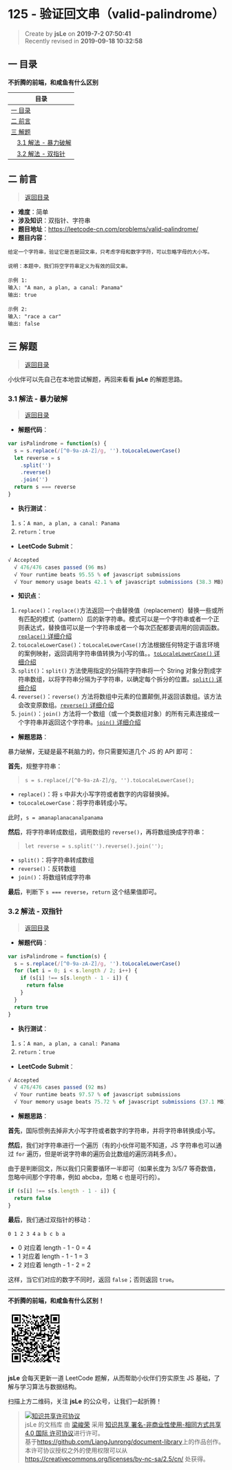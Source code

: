 # 125 - 验证回文串（valid-palindrome）

> Create by **jsLe** on **2019-7-2 07:50:41**  
> Recently revised in **2019-09-18 10:32:58**

## <a name="chapter-one" id="chapter-one">一 目录</a>

**不折腾的前端，和咸鱼有什么区别**

| 目录                                                                                     |
| ---------------------------------------------------------------------------------------- |
| [一 目录](#chapter-one)                                                                  |
| <a name="catalog-chapter-two" id="catalog-chapter-two"></a>[二 前言](#chapter-two)       |
| <a name="catalog-chapter-three" id="catalog-chapter-three"></a>[三 解题](#chapter-three) |
| &emsp;[3.1 解法 - 暴力破解](#chapter-three-one)                                          |
| &emsp;[3.2 解法 - 双指针](#chapter-three-two)                                            |

## <a name="chapter-two" id="chapter-two">二 前言</a>

> [返回目录](#chapter-one)

- **难度**：简单
- **涉及知识**：双指针、字符串
- **题目地址**：https://leetcode-cn.com/problems/valid-palindrome/
- **题目内容**：

```
给定一个字符串，验证它是否是回文串，只考虑字母和数字字符，可以忽略字母的大小写。

说明：本题中，我们将空字符串定义为有效的回文串。

示例 1:
输入: "A man, a plan, a canal: Panama"
输出: true

示例 2:
输入: "race a car"
输出: false
```

## <a name="chapter-three" id="chapter-three">三 解题</a>

> [返回目录](#chapter-one)

小伙伴可以先自己在本地尝试解题，再回来看看 **jsLe** 的解题思路。

### <a name="chapter-three-one" id="chapter-three-one">3.1 解法 - 暴力破解</a>

> [返回目录](#chapter-one)

- **解题代码**：

```js
var isPalindrome = function(s) {
  s = s.replace(/[^0-9a-zA-Z]/g, '').toLocaleLowerCase()
  let reverse = s
    .split('')
    .reverse()
    .join('')
  return s === reverse
}
```

- **执行测试**：

1. `s`：`A man, a plan, a canal: Panama`
2. `return`：`true`

- **LeetCode Submit**：

```js
√ Accepted
  √ 476/476 cases passed (96 ms)
  √ Your runtime beats 95.55 % of javascript submissions
  √ Your memory usage beats 42.1 % of javascript submissions (38.3 MB)
```

- **知识点**：

1. `replace()`：`replace()`方法返回一个由替换值（replacement）替换一些或所有匹配的模式（pattern）后的新字符串。模式可以是一个字符串或者一个正则表达式，替换值可以是一个字符串或者一个每次匹配都要调用的回调函数。[`replace()` 详细介绍](https://github.com/LiangJunrong/document-library/blob/master/JavaScript-library/JavaScript/%E5%86%85%E7%BD%AE%E5%AF%B9%E8%B1%A1/String/replace.md)
2. `toLocaleLowerCase()`：`toLocaleLowerCase()`方法根据任何特定于语言环境的案例映射，返回调用字符串值转换为小写的值。。[`toLocaleLowerCase()` 详细介绍](https://github.com/LiangJunrong/document-library/blob/master/JavaScript-library/JavaScript/%E5%86%85%E7%BD%AE%E5%AF%B9%E8%B1%A1/String/toLowerCase.md)
3. `split()`：`split()` 方法使用指定的分隔符字符串将一个 String 对象分割成字符串数组，以将字符串分隔为子字符串，以确定每个拆分的位置。[`split()` 详细介绍](https://github.com/LiangJunrong/document-library/blob/master/JavaScript-library/JavaScript/%E5%86%85%E7%BD%AE%E5%AF%B9%E8%B1%A1/String/split.md)
4. `reverse()`：`reverse()` 方法将数组中元素的位置颠倒,并返回该数组。该方法会改变原数组。[`reverse()` 详细介绍](https://github.com/LiangJunrong/document-library/blob/master/JavaScript-library/JavaScript/%E5%86%85%E7%BD%AE%E5%AF%B9%E8%B1%A1/Array/reverse.md)
5. `join()`：`join()` 方法将一个数组（或一个类数组对象）的所有元素连接成一个字符串并返回这个字符串。[`join()` 详细介绍](https://github.com/LiangJunrong/document-library/blob/master/JavaScript-library/JavaScript/%E5%86%85%E7%BD%AE%E5%AF%B9%E8%B1%A1/Array/join.md)

- **解题思路**：

暴力破解，无疑是最不耗脑力的，你只需要知道几个 JS 的 API 即可：

**首先**，规整字符串：

> `s = s.replace(/[^0-9a-zA-Z]/g, '').toLocaleLowerCase();`

- `replace()`：将 `s` 中非大小写字符或者数字的内容替换掉。
- `toLocaleLowerCase`：将字符串转成小写。

此时，`s = amanaplanacanalpanama`

**然后**，将字符串转成数组，调用数组的 `reverse()`，再将数组换成字符串：

> `let reverse = s.split('').reverse().join('');`

- `split()`：将字符串转成数组
- `reverse()`：反转数组
- `join()`：将数组转成字符串

**最后**，判断下 `s === reverse`，`return` 这个结果值即可。

### <a name="chapter-three-two" id="chapter-three-two">3.2 解法 - 双指针</a>

> [返回目录](#chapter-one)

- **解题代码**：

```js
var isPalindrome = function(s) {
  s = s.replace(/[^0-9a-zA-Z]/g, '').toLocaleLowerCase()
  for (let i = 0; i < s.length / 2; i++) {
    if (s[i] !== s[s.length - 1 - i]) {
      return false
    }
  }
  return true
}
```

- **执行测试**：

1. `s`：`A man, a plan, a canal: Panama`
2. `return`：`true`

- **LeetCode Submit**：

```js
√ Accepted
  √ 476/476 cases passed (92 ms)
  √ Your runtime beats 97.57 % of javascript submissions
  √ Your memory usage beats 75.72 % of javascript submissions (37.1 MB)
```

- **解题思路**：

**首先**，国际惯例去掉非大小写字符或者数字的字符串，并将字符串转换成小写。

**然后**，我们对字符串进行一个遍历（有的小伙伴可能不知道，JS 字符串也可以通过 `for` 遍历，但是听说字符串的遍历会比数组的遍历消耗多点）。

由于是判断回文，所以我们只需要循环一半即可（如果长度为 3/5/7 等奇数值，忽略中间那个字符串，例如 abcba，忽略 c 也是可行的）。

```js
if (s[i] !== s[s.length - 1 - i]) {
  return false
}
```

**最后**，我们通过双指针的移动：

`0 1 2 3 4`
`a b c b a`

- 0 对应着 length - 1 - 0 = 4
- 1 对应着 length - 1 - 1 = 3
- 2 对应着 length - 1 - 2 = 2

这样，当它们对应的数字不同时，返回 `false`；否则返回 `true`。

---

**不折腾的前端，和咸鱼有什么区别！**

![图](../../../public-repertory/img/z-small-wechat-public-address.jpg)

**jsLe** 会每天更新一道 LeetCode 题解，从而帮助小伙伴们夯实原生 JS 基础，了解与学习算法与数据结构。

扫描上方二维码，关注 **jsLe** 的公众号，让我们一起折腾！

> <a rel="license" href="http://creativecommons.org/licenses/by-nc-sa/4.0/"><img alt="知识共享许可协议" style="border-width:0" src="https://i.creativecommons.org/l/by-nc-sa/4.0/88x31.png" /></a><br /><span xmlns:dct="http://purl.org/dc/terms/" property="dct:title">jsLe 的文档库</span> 由 <a xmlns:cc="http://creativecommons.org/ns#" href="https://github.com/LiangJunrong/document-library" property="cc:attributionName" rel="cc:attributionURL">梁峻荣</a> 采用 <a rel="license" href="http://creativecommons.org/licenses/by-nc-sa/4.0/">知识共享 署名-非商业性使用-相同方式共享 4.0 国际 许可协议</a>进行许可。<br />基于<a xmlns:dct="http://purl.org/dc/terms/" href="https://github.com/LiangJunrong/document-library" rel="dct:source">https://github.com/LiangJunrong/document-library</a>上的作品创作。<br />本许可协议授权之外的使用权限可以从 <a xmlns:cc="http://creativecommons.org/ns#" href="https://creativecommons.org/licenses/by-nc-sa/2.5/cn/" rel="cc:morePermissions">https://creativecommons.org/licenses/by-nc-sa/2.5/cn/</a> 处获得。
